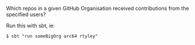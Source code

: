 Which repos in a given GitHub Organisation received contributions from the specified users?

Run this with sbt, ie:

```
$ sbt "run someBigOrg arc64 rtyley"
```
